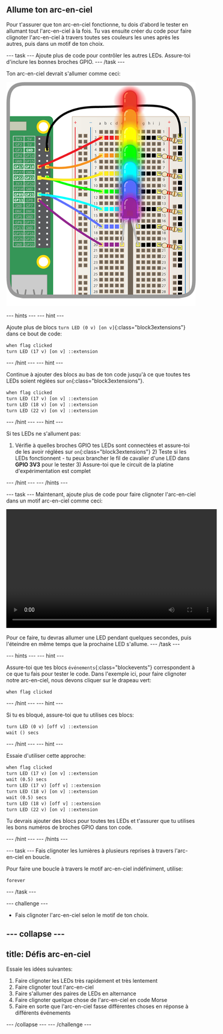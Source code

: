 ## Allume ton arc-en-ciel

Pour t'assurer que ton arc-en-ciel fonctionne, tu dois d'abord le tester en allumant tout l'arc-en-ciel à la fois. Tu vas ensuite créer du code pour faire clignoter l'arc-en-ciel à travers toutes ses couleurs les unes après les autres, puis dans un motif de ton choix.

--- task ---
Ajoute plus de code pour contrôler les autres LEDs. Assure-toi d'inclure les bonnes broches GPIO. --- /task ---

Ton arc-en-ciel devrait s'allumer comme ceci:

![Lumières Arc-en-Ciel](images/rainbowlit.png)

--- hints ---
--- hint ---

Ajoute plus de blocs `turn LED (0 v) [on v]`{:class="block3extensions"} dans ce bout de code:

```blocks3
when flag clicked
turn LED (17 v) [on v] ::extension
```
--- /hint ---
--- hint ---

Continue à ajouter des blocs au bas de ton code jusqu'à ce que toutes tes LEDs soient réglées sur `on`{:class="block3extensions"}.

```blocks3
when flag clicked
turn LED (17 v) [on v] ::extension
turn LED (18 v) [on v] ::extension
turn LED (22 v) [on v] ::extension
```

--- /hint --- 
--- hint ---

Si tes LEDs ne s'allument pas:

1) Vérifie à quelles broches GPIO tes LEDs sont connectées et assure-toi de les avoir réglées sur `on`{:class="block3extensions"} 2) Teste si les LEDs fonctionnent - tu peux brancher le fil de cavalier d'une LED dans **GPIO 3V3** pour le tester 3) Assure-toi que le circuit de la platine d'expérimentation est complet

--- /hint ---
--- /hints ---

--- task ---
Maintenant, ajoute plus de code pour faire clignoter l'arc-en-ciel dans un motif arc-en-ciel comme ceci:

<video width="560" height="315" controls> <source src="resources/Scratch-GPIO-Pathways-5.mp4" type="video/mp4"> Ton navigateur ne supporte pas le tag vidéo, essaie FireFox ou Chrome. </video> 

Pour ce faire, tu devras allumer une LED pendant quelques secondes, puis l'éteindre en même temps que la prochaine LED s'allume. 
--- /task ---

--- hints ---
--- hint ---

Assure-toi que tes blocs `événements`{:class="blockevents"} correspondent à ce que tu fais pour tester le code. Dans l'exemple ici, pour faire clignoter notre arc-en-ciel, nous devons cliquer sur le drapeau vert:

```blocks3
when flag clicked
```

--- /hint --- 
--- hint ---

Si tu es bloqué, assure-toi que tu utilises ces blocs:

```blocks3
turn LED (0 v) [off v] ::extension
wait () secs
```

--- /hint --- 
--- hint ---

Essaie d'utiliser cette approche:

```blocks3
when flag clicked
turn LED (17 v) [on v] ::extension
wait (0.5) secs
turn LED (17 v) [off v] ::extension
turn LED (18 v) [on v] ::extension
wait (0.5) secs
turn LED (18 v) [off v] ::extension
turn LED (22 v) [on v] ::extension
```

Tu devrais ajouter des blocs pour toutes tes LEDs et t'assurer que tu utilises les bons numéros de broches GPIO dans ton code.

--- /hint ---
--- /hints ---

--- task ---
Fais clignoter les lumières à plusieurs reprises à travers l'arc-en-ciel en boucle.

Pour faire une boucle à travers le motif arc-en-ciel indéfiniment, utilise:

```blocks3
forever
```

--- /task ---

--- challenge ---

+ Fais clignoter l'arc-en-ciel selon le motif de ton choix.

--- collapse ---
---
title: Défis arc-en-ciel
---

Essaie les idées suivantes:

 1) Faire clignoter les LEDs très rapidement et très lentement 
 2) Faire clignoter tout l'arc-en-ciel 
 3) Faire s'allumer des paires de LEDs en alternance 
 4) Faire clignoter quelque chose de l'arc-en-ciel en code Morse 
 5) Faire en sorte que l'arc-en-ciel fasse différentes choses en réponse à différents événements

--- /collapse --- 
--- /challenge ---